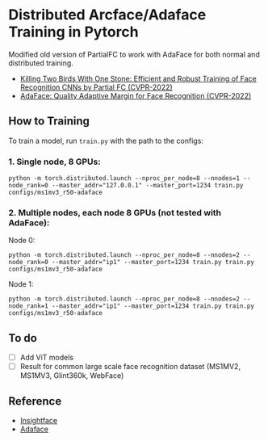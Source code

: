 # Distributed Arcface/Adaface Training in Pytorch

Modified old version of PartialFC to work with AdaFace for both normal and distributed training.
- [Killing Two Birds With One Stone: Efficient and Robust Training of Face Recognition CNNs by Partial FC (CVPR-2022)](https://arxiv.org/abs/2203.15565)
- [AdaFace: Quality Adaptive Margin for Face Recognition (CVPR-2022)](https://arxiv.org/abs/2204.00964)

## How to Training

To train a model, run `train.py` with the path to the configs:

### 1. Single node, 8 GPUs:

```shell
python -m torch.distributed.launch --nproc_per_node=8 --nnodes=1 --node_rank=0 --master_addr="127.0.0.1" --master_port=1234 train.py configs/ms1mv3_r50-adaface
```

### 2. Multiple nodes, each node 8 GPUs (not tested with AdaFace):

Node 0:

```shell
python -m torch.distributed.launch --nproc_per_node=8 --nnodes=2 --node_rank=0 --master_addr="ip1" --master_port=1234 train.py train.py configs/ms1mv3_r50-adaface
```

Node 1:

```shell
python -m torch.distributed.launch --nproc_per_node=8 --nnodes=2 --node_rank=1 --master_addr="ip1" --master_port=1234 train.py train.py configs/ms1mv3_r50-adaface
```

## To do
- [ ] Add ViT models
- [ ] Result for common large scale face recognition dataset (MS1MV2, MS1MV3, Glint360k, WebFace)

## Reference
- [Insightface](https://github.com/deepinsight/insightface) 
- [Adaface](https://github.com/mk-minchul/AdaFace)
